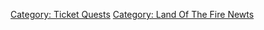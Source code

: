 [Category: Ticket Quests](Category:_Ticket_Quests "wikilink") [Category:
Land Of The Fire Newts](Category:_Land_Of_The_Fire_Newts "wikilink")
